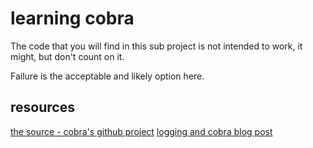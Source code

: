 # learning cobra

The code that you will find in this sub project is not intended to work, it might, but don't count on it.

Failure is the acceptable and likely option here.

## resources
[the source - cobra's github project](https://github.com/spf13/cobra)
[logging and cobra blog post](https://le-gall.bzh/post/go/integrating-logrus-with-cobra/)

